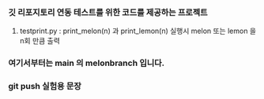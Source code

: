 ### 깃 리포지토리 연동 테스트를 위한 코드를 제공하는 프로젝트
1. testprint.py : print_melon(n) 과 print_lemon(n) 실행시 melon 또는 lemon 을 n회 만큼 출력 

###  여기서부터는 main 의 melonbranch 입니다.
### git push 실험용 문장